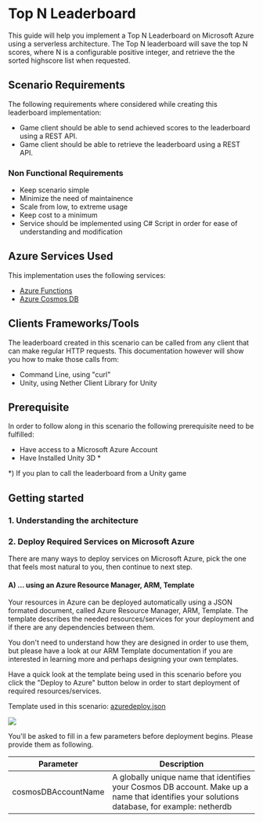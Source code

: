 # Top N Leaderboard

This guide will help you implement a Top N Leaderboard on Microsoft Azure using a serverless architecture. The Top N leaderboard will save the top N scores, where N is a configurable positive integer, and retrieve the the sorted highscore list when requested.

## Scenario Requirements

The following requirements where considered while creating this leaderboard implementation:

* Game client should be able to send achieved scores to the leaderboard using a REST API.
* Game client should be able to retrieve the leaderboard using a REST API.

### Non Functional Requirements

* Keep scenario simple
* Minimize the need of maintainence
* Scale from low, to extreme usage
* Keep cost to a minimum
* Service should be implemented using C# Script in order for ease of understanding and modification

## Azure Services Used

This implementation uses the following services:

* [Azure Functions](https://azure.microsoft.com/en-us/services/functions/)
* [Azure Cosmos DB](https://azure.microsoft.com/en-us/services/cosmos-db/)

## Clients Frameworks/Tools

The leaderboard created in this scenario can be called from any client that can make regular HTTP requests. This documentation however will show you how to make those calls from:

* Command Line, using "curl"
* Unity, using Nether Client Library for Unity

## Prerequisite

In order to follow along in this scenario the following prerequisite need to be fulfilled:

* Have access to a Microsoft Azure Account
* Have Installed Unity 3D *

*) If you plan to call the leaderboard from a Unity game

## Getting started

### 1. Understanding the architecture

### 2. Deploy Required Services on Microsoft Azure

There are many ways to deploy services on Microsoft Azure, pick the one that feels most natural to you, then continue to next step.

#### A) ... using an Azure Resource Manager, ARM, Template

Your resources in Azure can be deployed automatically using a JSON formated document, called Azure Resource Manager, ARM, Template. The template describes the needed resources/services for your deployment and if there are any dependencies between them.

You don't need to understand how they are designed in order to use them, but please have a look at our ARM Template documentation if you are interested in learning more and perhaps designing your own templates.

Have a quick look at the template being used in this scenario before you click the "Deploy to Azure" button below in order to start deployment of required resources/services.

Template used in this scenario: [azuredeploy.json](azuredeploy.json)

<a href="https://portal.azure.com/#create/Microsoft.Template/uri/https%3A%2F%2Fraw.githubusercontent.com%2FMicrosoftDX%2Fnether%2Fserverless%2Fsrc%2Fcloud%2Ffunctions%2Fleaderboards%2Ftop-n%2Fazuredeploy.json" target="_blank"><img src="http://azuredeploy.net/deploybutton.png"/></a>

You'll be asked to fill in a few parameters before deployment begins. Please provide them as following.

Parameter           | Description
--------------------|-------------------------------
cosmosDBAccountName | A globally unique name that identifies your Cosmos DB account. Make up a name that identifies your solutions database, for example: netherdb

